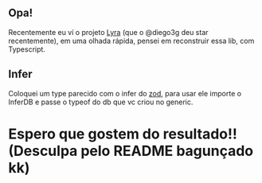 ## Opa!
Recentemente eu ví o projeto [Lyra](https://github.com/nearform/lyra) (que o @diego3g deu star recentemente), em uma olhada rápida, pensei em reconstruir essa lib, com Typescript.

## Infer
Coloquei um type parecido com o infer do [zod](https://github.com/colinhacks/zod), 
para usar ele importe o InferDB e passe o typeof do db que vc criou no generic.

# Espero que gostem do resultado!! (Desculpa pelo README bagunçado kk)
